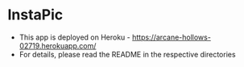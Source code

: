 # InstaPic

- This app is deployed on Heroku - https://arcane-hollows-02719.herokuapp.com/
- For details, please read the README in the respective directories
